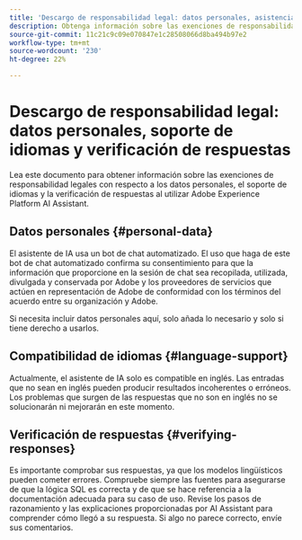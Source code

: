 ```yaml
---
title: 'Descargo de responsabilidad legal: datos personales, asistencia en el idioma y verificación de respuestas'
description: Obtenga información sobre las exenciones de responsabilidad legales relacionadas con los datos personales, el soporte de idiomas y la verificación de respuestas al utilizar AI Assistant.
source-git-commit: 11c21c9c09e070847e1c28508066d8ba494b97e2
workflow-type: tm+mt
source-wordcount: '230'
ht-degree: 22%

---
```


# Descargo de responsabilidad legal: datos personales, soporte de idiomas y verificación de respuestas

Lea este documento para obtener información sobre las exenciones de responsabilidad legales con respecto a los datos personales, el soporte de idiomas y la verificación de respuestas al utilizar Adobe Experience Platform AI Assistant.

## Datos personales {#personal-data}

El asistente de IA usa un bot de chat automatizado. El uso que haga de este bot de chat automatizado confirma su consentimiento para que la información que proporcione en la sesión de chat sea recopilada, utilizada, divulgada y conservada por Adobe y los proveedores de servicios que actúen en representación de Adobe de conformidad con los términos del acuerdo entre su organización y Adobe.

Si necesita incluir datos personales aquí, solo añada lo necesario y solo si tiene derecho a usarlos.

## Compatibilidad de idiomas {#language-support}

Actualmente, el asistente de IA solo es compatible en inglés. Las entradas que no sean en inglés pueden producir resultados incoherentes o erróneos. Los problemas que surgen de las respuestas que no son en inglés no se solucionarán ni mejorarán en este momento.

## Verificación de respuestas {#verifying-responses}

Es importante comprobar sus respuestas, ya que los modelos lingüísticos pueden cometer errores. Compruebe siempre las fuentes para asegurarse de que la lógica SQL es correcta y de que se hace referencia a la documentación adecuada para su caso de uso. Revise los pasos de razonamiento y las explicaciones proporcionadas por AI Assistant para comprender cómo llegó a su respuesta. Si algo no parece correcto, envíe sus comentarios.